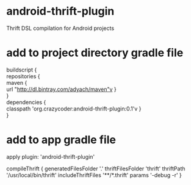 # android-thrift-plugin
Thrift DSL compilation for Android projects
# add to project directory gradle file
buildscript {<br/>
    repositories {<br/>
        maven {<br/>
            url "http://dl.bintray.com/adyach/maven"v
        }<br/>
    }<br/>
    dependencies {<br/>
        classpath 'org.crazycoder:android-thrift-plugin:0.1'v
    }<br/>
}<br/>
# add to app gradle file
apply plugin: 'android-thrift-plugin'

compileThrift {
    generatedFilesFolder '.'
    thriftFilesFolder 'thrift'
    thriftPath '/usr/local/bin/thrift'
    includeThriftFiles '**/*.thrift'
    params '-debug -r'
}
